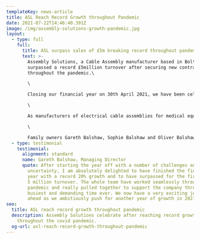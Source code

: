 ```yaml
---
templateKey: news-article
title: ASL Reach Record Growth throughout Pandemic
date: 2021-07-22T14:46:40.391Z
image: /img/assembly-solutions-growth-pandemic.jpg
layout:
  - type: full
    full:
      title: ASL surpass sales of £5m breaking record throughout pandemic
      text: >-
        Assembly Solutions, a Cable Assembly manufacturer based in Bolton have
        surpassed a record £5million turnover after securing new contracts
        throughout the pandemic.\

        \

        Closing our financial year on 30th April 2021, we have been celebrating a record year of £5million sales turnover which is an exceptional 25% growth on the previous year.\

        \

        As manufacturers of electrical cable assemblies for medical equipment, we have been busier than ever and proud to be supporting the Medical sector with cable assemblies for Covid testing equipment and other medical equipment including Hospital beds and Ventilation applications.\

        \

        Family owners Gareth Balshaw, Sophie Balshaw and Oliver Balshaw are thrilled to see such significant growth within their first year of ownership, after the company was passed down to them by Father Graham Balshaw in 2020.
  - type: testimonial
    testimonial:
      alignment: standard
      name: Gareth Balshaw, Managing Director
      quote: After starting the year off with a number of challenges and so much
        uncertainty, I am absolutely delighted to have finished the financial
        year with a record 20% growth and to have surpassed for the first time,
        5 million turnover. The whole team have worked seamlessly throughout the
        pandemic and really pulled together to support the company through it's
        busiest and demanding time ever. We now have a very exciting journey
        ahead as we ambitiously push for another year of growth in 2021-22
seo:
  title: ASL reach record growth throughout pandemic
  description: Assembly Solutions celebrate after reaching record growth in sales
    throughout the covid pandemic.
  og-url: asl-reach-record-growth-throughout-pandemic
---
```

